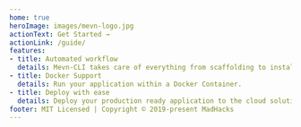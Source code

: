 ```yaml
---
home: true
heroImage: images/mevn-logo.jpg
actionText: Get Started →
actionLink: /guide/
features:
- title: Automated workflow
  details: Mevn-CLI takes care of everything from scaffolding to installation of packages on the go.
- title: Docker Support
  details: Run your application within a Docker Container.
- title: Deploy with ease
  details: Deploy your production ready application to the cloud solution of choice.
footer: MIT Licensed | Copyright © 2019-present MadHacks
---
```

